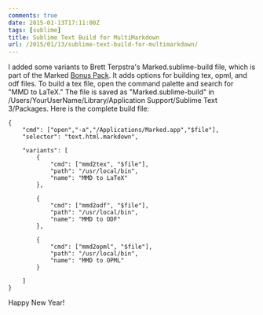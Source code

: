 ```yaml
---
comments: true
date: 2015-01-13T17:11:00Z
tags: [sublime]
title: Sublime Text Build for MultiMarkdown
url: /2015/01/13/sublime-text-build-for-multimarkdown/
---
```


I added some variants to Brett Terpstra's Marked.sublime-build file, which is part of the Marked [Bonus Pack](http://brettterpstra.com/introducing-the-marked-bonus-pack/). It adds options for building tex, opml, and odf files. To build a tex file, open the command palette and search for "MMD to LaTeX." The file is saved as "Marked.sublime-build" in /Users/YourUserName/Library/Application Support/Sublime Text 3/Packages. Here is the complete build file:


	{
		"cmd": ["open","-a","/Applications/Marked.app","$file"],
		"selector": "text.html.markdown",

		"variants": [
			{
				"cmd": ["mmd2tex", "$file"],
				"path": "/usr/local/bin",
				"name": "MMD to LaTeX"
			},

			{
				"cmd": ["mmd2odf", "$file"],
				"path": "/usr/local/bin",
				"name": "MMD to ODF"
			},

			{
				"cmd": ["mmd2opml", "$file"],
				"path": "/usr/local/bin",
				"name": "MMD to OPML"
			}

		]
	}

Happy New Year!
